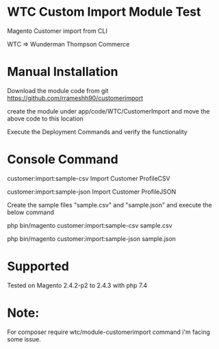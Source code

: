 
# WTC Custom Import Module Test

Magento Customer import from CLI

WTC => Wunderman Thompson Commerce

# Manual Installation
Download the module code from git https://github.com/rrameshh90/customerimport 

create the module under app/code/WTC/CustomerImport and move the above code to this location

Execute the Deployment Commands and verify the functionality 

# Console Command
customer:import:sample-csv    Import Customer ProfileCSV

customer:import:sample-json   Import Customer ProfileJSON

Create the sample files "sample.csv" and "sample.json" and execute the below command 

php bin/magento customer:import:sample-csv  sample.csv

php bin/magento customer:import:sample-json sample.json

# Supported
Tested on Magento 2.4.2-p2 to 2.4.3 with php 7.4

# Note: 
For composer require wtc/module-customerimport command i'm facing some issue.


                                                                                                                                                                                        